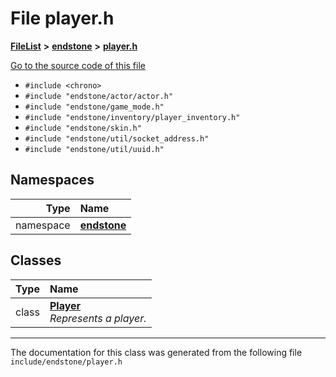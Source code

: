 

# File player.h



[**FileList**](files.md) **>** [**endstone**](dir_6cf277b678674f97c7a2b6b3b2447b33.md) **>** [**player.h**](player_8h.md)

[Go to the source code of this file](player_8h_source.md)



* `#include <chrono>`
* `#include "endstone/actor/actor.h"`
* `#include "endstone/game_mode.h"`
* `#include "endstone/inventory/player_inventory.h"`
* `#include "endstone/skin.h"`
* `#include "endstone/util/socket_address.h"`
* `#include "endstone/util/uuid.h"`













## Namespaces

| Type | Name |
| ---: | :--- |
| namespace | [**endstone**](namespaceendstone.md) <br> |


## Classes

| Type | Name |
| ---: | :--- |
| class | [**Player**](classendstone_1_1Player.md) <br>_Represents a player._  |



















































------------------------------
The documentation for this class was generated from the following file `include/endstone/player.h`

